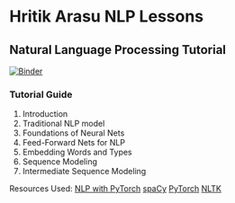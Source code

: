 # Hritik Arasu NLP Lessons
## Natural Language Processing Tutorial

[![Binder](https://mybinder.org/badge_logo.svg)](https://mybinder.org/v2/gh/ahritik/PyTorchNLPLessons/HEAD)

### Tutorial Guide

1. Introduction
2. Traditional NLP model
3. Foundations of Neural Nets
4. Feed-Forward Nets for NLP
5. Embedding Words and Types
6. Sequence Modeling
7. Intermediate Sequence Modeling

Resources Used:
[NLP with PyTorch](https://pytorch.org/tutorials/beginner/deep_learning_nlp_tutorial.html)
[spaCy](https://spacy.io/)
[PyTorch](https://pytorch.org/)
[NLTK](https://www.nltk.org/)

